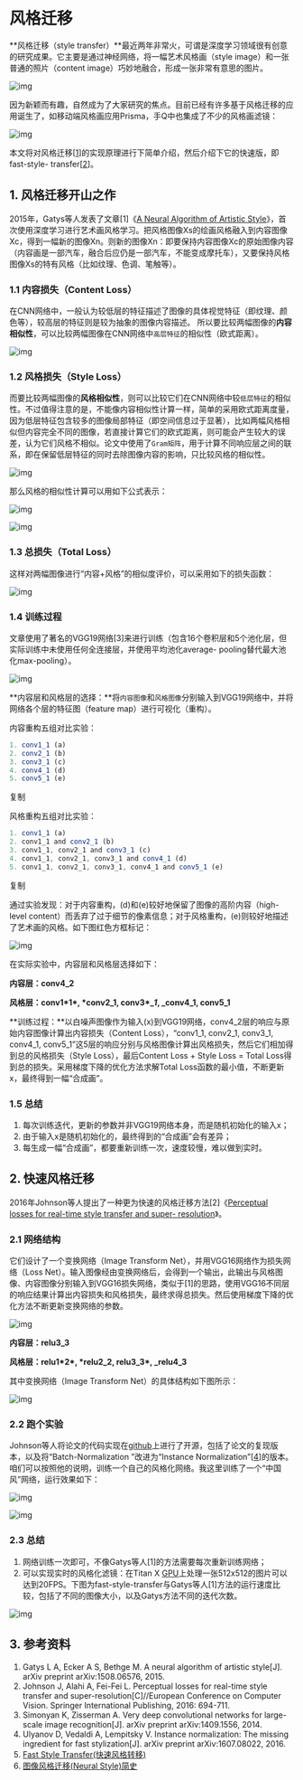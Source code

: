 # 风格迁移

**风格迁移（style transfer）**最近两年非常火，可谓是深度学习领域很有创意的研究成果。它主要是通过神经网络，将一幅艺术风格画（style image）和一张普通的照片（content image）巧妙地融合，形成一张非常有意思的图片。

![img](https://ask.qcloudimg.com/http-save/yehe-1069763/645zwawgmv.png?imageView2/2/w/1620)

因为新颖而有趣，自然成为了大家研究的焦点。目前已经有许多基于风格迁移的应用诞生了，如移动端风格画应用Prisma，手Q中也集成了不少的风格画滤镜：

![img](https://ask.qcloudimg.com/http-save/yehe-1069763/izxjwewx8i.png?imageView2/2/w/1620)

本文将对风格迁移[[1](http://melonteam.com/https:/arxiv.org/pdf/1508.06576.pdf)]的实现原理进行下简单介绍，然后介绍下它的快速版，即fast-style- transfer[[2](http://cs.stanford.edu/people/jcjohns/papers/eccv16/JohnsonECCV16.pdf)]。

## 1. 风格迁移开山之作

2015年，Gatys等人发表了文章[1]《[A Neural Algorithm of Artistic Style](http://melonteam.com/https:/arxiv.org/pdf/1508.06576.pdf)》，首次使用深度学习进行艺术画风格学习。把风格图像Xs的绘画风格融入到内容图像Xc，得到一幅新的图像Xn。则新的图像Xn：即要保持内容图像Xc的原始图像内容（内容画是一部汽车，融合后应仍是一部汽车，不能变成摩托车），又要保持风格图像Xs的特有风格（比如纹理、色调、笔触等）。

### 1.1 内容损失（Content Loss）

在CNN网络中，一般认为较低层的特征描述了图像的具体视觉特征（即纹理、颜色等），较高层的特征则是较为抽象的图像内容描述。 所以要比较两幅图像的**内容相似性**，可以比较两幅图像在CNN网络中`高层特征`的相似性（欧式距离）。

![img](https://ask.qcloudimg.com/http-save/yehe-1069763/680qnkm5d8.png?imageView2/2/w/1620)

### 1.2 风格损失（Style Loss）

而要比较两幅图像的**风格相似性**，则可以比较它们在CNN网络中较`低层特征`的相似性。不过值得注意的是，不能像内容相似性计算一样，简单的采用欧式距离度量，因为低层特征包含较多的图像局部特征（即空间信息过于显著），比如两幅风格相似但内容完全不同的图像，若直接计算它们的欧式距离，则可能会产生较大的误差，认为它们风格不相似。论文中使用了`Gram矩阵`，用于计算不同响应层之间的联系，即在保留低层特征的同时去除图像内容的影响，只比较风格的相似性。

![img](https://ask.qcloudimg.com/http-save/yehe-1069763/ggmq1jjj29.png?imageView2/2/w/1620)

那么风格的相似性计算可以用如下公式表示：

![img](https://ask.qcloudimg.com/http-save/yehe-1069763/9iamytyr42.png?imageView2/2/w/1620)

![img](https://ask.qcloudimg.com/http-save/yehe-1069763/9i19v6bgw4.png?imageView2/2/w/1620)

### 1.3 总损失（Total Loss）

这样对两幅图像进行“内容+风格”的相似度评价，可以采用如下的损失函数：

![img](https://ask.qcloudimg.com/http-save/yehe-1069763/uhknc8oyye.png?imageView2/2/w/1620)

### 1.4 训练过程

文章使用了著名的VGG19网络[3]来进行训练（包含16个卷积层和5个池化层，但实际训练中未使用任何全连接层，并使用平均池化average- pooling替代最大池化max-pooling）。

![img](https://ask.qcloudimg.com/http-save/yehe-1069763/1l4kf4gnhu.png?imageView2/2/w/1620)

**内容层和风格层的选择：**将`内容图像`和`风格图像`分别输入到VGG19网络中，并将网络各个层的特征图（feature map）进行可视化（重构）。

内容重构五组对比实验：

```javascript
1. conv1_1 (a)
2. conv2_1 (b)
3. conv3_1 (c)
4. conv4_1 (d)
5. conv5_1 (e)
```

复制

风格重构五组对比实验：

```javascript
1. conv1_1 (a)
2. conv1_1 and conv2_1 (b) 
3. conv1_1, conv2_1 and conv3_1 (c)
4. conv1_1, conv2_1, conv3_1 and conv4_1 (d)
5. conv1_1, conv2_1, conv3_1, conv4_1 and conv5_1 (e)
```

复制

通过实验发现：对于内容重构，(d)和(e)较好地保留了图像的高阶内容（high-level content）而丢弃了过于细节的像素信息；对于风格重构，(e)则较好地描述了艺术画的风格。如下图红色方框标记：

![img](https://ask.qcloudimg.com/http-save/yehe-1069763/kmnwobcbnz.png?imageView2/2/w/1620)

在实际实验中，内容层和风格层选择如下：

**内容层：conv4_2**

**风格层：conv1\*1\*, \*conv2_1, conv3\*__1_, _conv4_1, conv5_1**

**训练过程：**以白噪声图像作为输入(x)到VGG19网络，conv4_2层的响应与原始内容图像计算出内容损失（Content Loss），“conv1_1, conv2_1, conv3_1, conv4_1, conv5_1”这5层的响应分别与风格图像计算出风格损失，然后它们相加得到总的风格损失（Style Loss），最后Content Loss + Style Loss = Total Loss得到总的损失。采用梯度下降的优化方法求解Total Loss函数的最小值，不断更新x，最终得到一幅“合成画”。

### 1.5 总结

1. 每次训练迭代，更新的参数并非VGG19网络本身，而是随机初始化的输入x；
2. 由于输入x是随机初始化的，最终得到的“合成画”会有差异；
3. 每生成一幅“合成画”，都要重新训练一次，速度较慢，难以做到实时。

## 2. 快速风格迁移

2016年Johnson等人提出了一种更为快速的风格迁移方法[2]《[Perceptual losses for real-time style transfer and super- resolution](http://cs.stanford.edu/people/jcjohns/papers/eccv16/JohnsonECCV16.pdf)》。

### 2.1 网络结构

它们设计了一个变换网络（Image Transform Net），并用VGG16网络作为损失网络（Loss Net）。输入图像经由变换网络后，会得到一个输出，此输出与风格图像、内容图像分别输入到VGG16损失网络，类似于[1]的思路，使用VGG16不同层的响应结果计算出内容损失和风格损失，最终求得总损失。然后使用梯度下降的优化方法不断更新变换网络的参数。 

![img](https://ask.qcloudimg.com/http-save/yehe-1069763/w2kty29edn.png?imageView2/2/w/1620)

**内容层：relu3_3**

**风格层：relu1\*2\*, \*relu2_2, relu3_3\*, _relu4_3**

其中变换网络（Image Transform Net）的具体结构如下图所示： 

![img](https://ask.qcloudimg.com/http-save/yehe-1069763/85ln9yin8i.png?imageView2/2/w/1620)

### 2.2 跑个实验

Johnson等人将论文的代码实现在[github](http://melonteam.com/https:/github.com/jcjohnson/fast-neural-style)上进行了开源，包括了论文的复现版本，以及将“Batch-Normalization ”改进为“Instance Normalization”[[4](http://melonteam.com/https:/arxiv.org/pdf/1607.08022.pdf)]的版本。咱们可以按照他的说明，训练一个自己的风格化网络。我这里训练了一个“中国风”网络，运行效果如下： 

![img](https://ask.qcloudimg.com/http-save/yehe-1069763/wsu6tl6g0i.png?imageView2/2/w/1620)

![img](https://ask.qcloudimg.com/http-save/yehe-1069763/vapwv6zpp7.png?imageView2/2/w/1620)

### 2.3 总结

1. 网络训练一次即可，不像Gatys等人[1]的方法需要每次重新训练网络；
2. 可以实现实时的风格化滤镜：在Titan X [GPU](https://cloud.tencent.com/product/gpu?from=10680)上处理一张512x512的图片可以达到20FPS。下图为fast-style-transfer与Gatys等人[1]方法的运行速度比较，包括了不同的图像大小，以及Gatys方法不同的迭代次数。

![img](https://ask.qcloudimg.com/http-save/yehe-1069763/owxt2k7q2z.png?imageView2/2/w/1620)

## 3. 参考资料

1. Gatys L A, Ecker A S, Bethge M. A neural algorithm of artistic style[J]. arXiv preprint arXiv:1508.06576, 2015.
2. Johnson J, Alahi A, Fei-Fei L. Perceptual losses for real-time style transfer and super-resolution[C]//European Conference on Computer Vision. Springer International Publishing, 2016: 694-711.
3. Simonyan K, Zisserman A. Very deep convolutional networks for large-scale image recognition[J]. arXiv preprint arXiv:1409.1556, 2014.
4. Ulyanov D, Vedaldi A, Lempitsky V. Instance normalization: The missing ingredient for fast stylization[J]. arXiv preprint arXiv:1607.08022, 2016.
5. [Fast Style Transfer(快速风格转移)](http://closure11.com/fast-style-transfer快速风格转移/)
6. [图像风格迁移(Neural Style)简史](http://melonteam.com/https:/zhuanlan.zhihu.com/p/26746283)